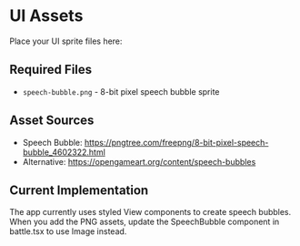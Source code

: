 # UI Assets

Place your UI sprite files here:

## Required Files
- `speech-bubble.png` - 8-bit pixel speech bubble sprite

## Asset Sources
- Speech Bubble: https://pngtree.com/freepng/8-bit-pixel-speech-bubble_4602322.html
- Alternative: https://opengameart.org/content/speech-bubbles

## Current Implementation
The app currently uses styled View components to create speech bubbles. 
When you add the PNG assets, update the SpeechBubble component in battle.tsx to use Image instead.